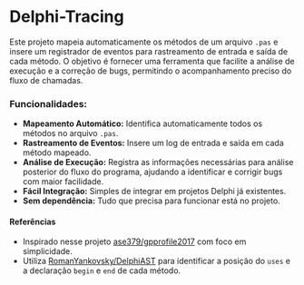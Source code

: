# Delphi-Tracing
Este projeto mapeia automaticamente os métodos de um arquivo `.pas` e insere um registrador de eventos para rastreamento de entrada e saída de cada método. O objetivo é fornecer uma ferramenta que facilite a análise de execução e a correção de bugs, permitindo o acompanhamento preciso do fluxo de chamadas.
### Funcionalidades:
- **Mapeamento Automático:** Identifica automaticamente todos os métodos no arquivo `.pas`.
- **Rastreamento de Eventos:** Insere um log de entrada e saída em cada método mapeado.
- **Análise de Execução:** Registra as informações necessárias para análise posterior do fluxo do programa, ajudando a identificar e corrigir bugs com maior facilidade.
- **Fácil Integração:** Simples de integrar em projetos Delphi já existentes.
- **Sem dependência:** Tudo que precisa para funcionar está no projeto.
#### Referências
- Inspirado nesse projeto [ase379/gpprofile2017](https://github.com/ase379/gpprofile2017) com foco em simplicidade.
- Utiliza [RomanYankovsky/DelphiAST](https://github.com/RomanYankovsky/DelphiAST) para identificar a posição do `uses` e a declaração `begin` e `end` de cada método.

